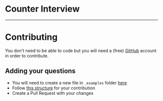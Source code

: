 # Counter Interview
___________________


# Contributing
You don't need to be able to code but you will need a (free) [GitHub](https://github.com) account in order to contribute.

## Adding your questions
* You will need to create a new file in `_examples` folder [here](https://github.com/oleg-koval/counter-interview.dev/tree/master/_examples)
* Follow [this structure](https://github.com/oleg-koval/counter-interview.dev/tree/blob/master/questions.example.md) for your contribution
* Create a Pull Request with your changes
